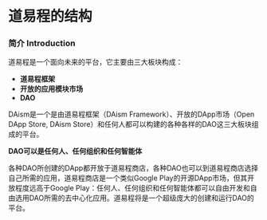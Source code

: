 # 道易程的结构

### 简介 Introduction

道易程是一个面向未来的平台，它主要由三大板块构成：

* **道易程框架**
* **开放的应用模块市场**
* **DAO**

DAism是一个是由道易程框架（DAism Framework）、开放的DApp市场（Open DApp Store, DAism Store）和任何人都可以构建的各种各样的DAO这三大板块组成的平台。

**DAO可以是任何人、任何组织和任何智能体**

各种DAO所创建的DApp都开放于道易程商店，各种DAO也可以到道易程商店选择自己所需的应用，道易程商店是一个类似Google Play的开源DApp市场，但其开放程度远高于Google Play：任何人、任何组织和任何智能体都可以自由开发和自由选用DAO所需的去中心化应用。道易程将是一个超级庞大的创建和运行DAO的平台。
